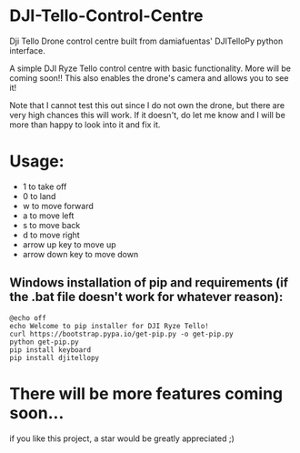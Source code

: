 # DJI-Tello-Control-Centre
Dji Tello Drone control centre built from damiafuentas' DJITelloPy python interface.

A simple DJI Ryze Tello control centre with basic functionality. More will be coming soon!!
This also enables the drone's camera and allows you to see it!

Note that I cannot test this out since I do not own the drone, but there are very high chances this will work. If it doesn't, do let me know and I will be more than happy to look into it and fix it.

# Usage:
- 1 to take off
- 0 to land
- w to move forward
- a to move left
- s to move back
- d to move right
- arrow up key to move up
- arrow down key to move down

## Windows installation of pip and requirements (if the .bat file doesn't work for whatever reason):
```
@echo off
echo Welcome to pip installer for DJI Ryze Tello!
curl https://bootstrap.pypa.io/get-pip.py -o get-pip.py
python get-pip.py
pip install keyboard
pip install djitellopy
```


# There will be more features coming soon...
if you like this project, a star would be greatly appreciated ;)
